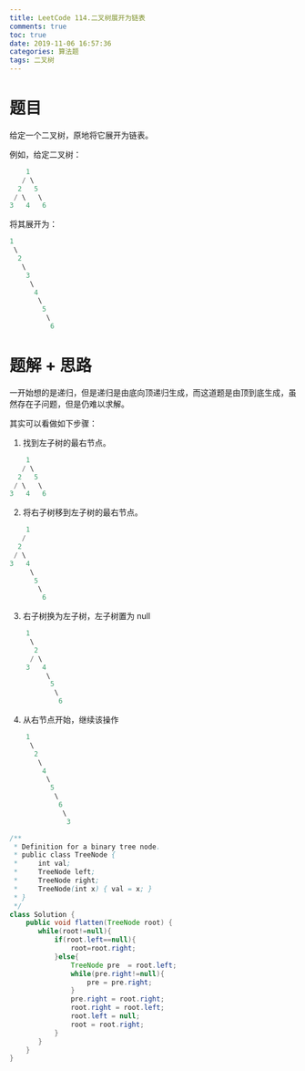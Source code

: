```yaml
---
title: LeetCode 114.二叉树展开为链表
comments: true
toc: true
date: 2019-11-06 16:57:36
categories: 算法题
tags: 二叉树
---
```


# 题目

给定一个二叉树，原地将它展开为链表。

例如，给定二叉树：

```java
    1
   / \
  2   5
 / \   \
3   4   6
```

将其展开为：

```java
1
 \
  2
   \
    3
     \
      4
       \
        5
         \
          6
```

# 题解 + 思路

一开始想的是递归，但是递归是由底向顶递归生成，而这道题是由顶到底生成，虽然存在子问题，但是仍难以求解。

其实可以看做如下步骤：

1. 找到左子树的最右节点。

```java
    1
   / \
  2   5
 / \   \
3   4   6
```

2. 将右子树移到左子树的最右节点。

```java
    1
   / 
  2   
 / \   
3   4
     \
      5
       \
        6
```

3. 右子树换为左子树，左子树置为 null

```java
    1
     \
      2   
     / \   
    3   4
         \
          5
           \
            6
```

4. 从右节点开始，继续该操作

```java
    1
     \
      2   
       \   
        4
         \
          5
           \
            6
             \
              3
```

```java
/**
 * Definition for a binary tree node.
 * public class TreeNode {
 *     int val;
 *     TreeNode left;
 *     TreeNode right;
 *     TreeNode(int x) { val = x; }
 * }
 */
class Solution {
    public void flatten(TreeNode root) {
       while(root!=null){
           if(root.left==null){
               root=root.right;
           }else{
               TreeNode pre  = root.left;
               while(pre.right!=null){
                   pre = pre.right;
               }
               pre.right = root.right;
               root.right = root.left;
               root.left = null;
               root = root.right;
           }
       }
    }
}
```

